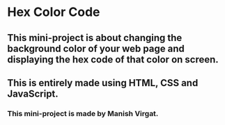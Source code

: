 # Hex Color Code

## This mini-project is about changing the background color of your web page and displaying the hex code of that color on screen.

## This is entirely made using HTML, CSS and JavaScript.

### This mini-project is made by Manish Virgat.
